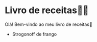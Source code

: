 # Livro de receitas:man_cook:

Olá! Bem-vindo ao meu livro de receitas:wave:

- Strogonoff de frango